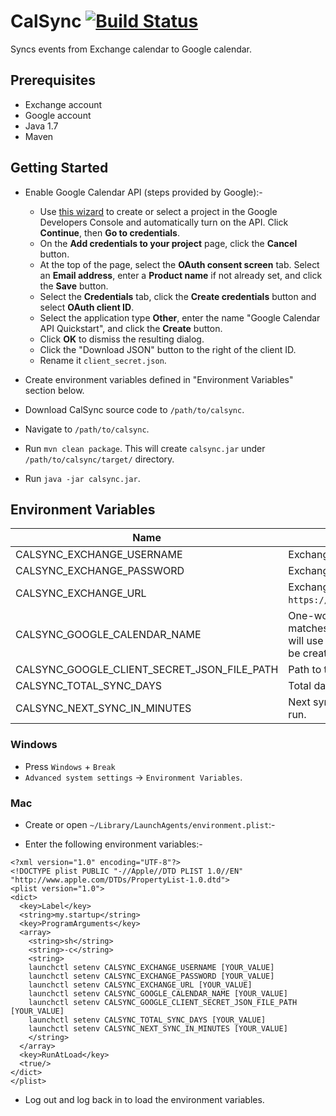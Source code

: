 # CalSync [![Build Status](https://travis-ci.org/choonchernlim/calsync.svg?branch=master)](https://travis-ci.org/choonchernlim/calsync)

Syncs events from Exchange calendar to Google calendar.

## Prerequisites

* Exchange account
* Google account
* Java 1.7
* Maven

## Getting Started

* Enable Google Calendar API (steps provided by Google):-
    * Use [this wizard](https://console.developers.google.com/start/api?id=calendar) to create or select a project in the Google Developers Console and automatically turn on the API. Click **Continue**, then **Go to credentials**.
    * On the **Add credentials to your project** page, click the **Cancel** button.
    * At the top of the page, select the **OAuth consent screen** tab. Select an **Email address**, enter a **Product name** if not already set, and click the **Save** button.
    * Select the **Credentials** tab, click the **Create credentials** button and select **OAuth client ID**.
    * Select the application type **Other**, enter the name "Google Calendar API Quickstart", and click the **Create** button.
    * Click **OK** to dismiss the resulting dialog.
    * Click the "Download JSON" button to the right of the client ID.
    * Rename it `client_secret.json`.
    
* Create environment variables defined in "Environment Variables" section below.
    
* Download CalSync source code to `/path/to/calsync`.

* Navigate to `/path/to/calsync`.

* Run `mvn clean package`. This will create `calsync.jar` under `/path/to/calsync/target/` directory.

* Run `java -jar calsync.jar`.

## Environment Variables

|Name                                         | Description                                                               |
|---------------------------------------------|---------------------------------------------------------------------------|
| CALSYNC_EXCHANGE_USERNAME                   | Exchange user name.                                                       |
| CALSYNC_EXCHANGE_PASSWORD                   | Exchange password.                                                        |
| CALSYNC_EXCHANGE_URL                        | Exchange web service URL, ex: `https://institution.com/ews/exchange.asmx`.|
| CALSYNC_GOOGLE_CALENDAR_NAME                | One-word calendar name. If the name matches your existing Google calendars, it will use that. Otherwise, a new calendar will be created. |
| CALSYNC_GOOGLE_CLIENT_SECRET_JSON_FILE_PATH | Path to the downloaded `client_secret.json`.                              |
| CALSYNC_TOTAL_SYNC_DAYS                     | Total days to sync from current day.                                      |
| CALSYNC_NEXT_SYNC_IN_MINUTES                | Next sync in minutes, or `0` to disable next run.                         |

### Windows

* Press `Windows` + `Break`
* `Advanced system settings` → `Environment Variables`.

### Mac

* Create or open `~/Library/LaunchAgents/environment.plist`:-

* Enter the following environment variables:-

```
<?xml version="1.0" encoding="UTF-8"?>
<!DOCTYPE plist PUBLIC "-//Apple//DTD PLIST 1.0//EN" "http://www.apple.com/DTDs/PropertyList-1.0.dtd">
<plist version="1.0">
<dict>
  <key>Label</key>
  <string>my.startup</string>
  <key>ProgramArguments</key>
  <array>
    <string>sh</string>
    <string>-c</string>
    <string>
	launchctl setenv CALSYNC_EXCHANGE_USERNAME [YOUR_VALUE]
	launchctl setenv CALSYNC_EXCHANGE_PASSWORD [YOUR_VALUE]
	launchctl setenv CALSYNC_EXCHANGE_URL [YOUR_VALUE]
	launchctl setenv CALSYNC_GOOGLE_CALENDAR_NAME [YOUR_VALUE]
	launchctl setenv CALSYNC_GOOGLE_CLIENT_SECRET_JSON_FILE_PATH [YOUR_VALUE]
	launchctl setenv CALSYNC_TOTAL_SYNC_DAYS [YOUR_VALUE]
    launchctl setenv CALSYNC_NEXT_SYNC_IN_MINUTES [YOUR_VALUE]
    </string>
  </array>
  <key>RunAtLoad</key>
  <true/>
</dict>
</plist>
```

* Log out and log back in to load the environment variables.